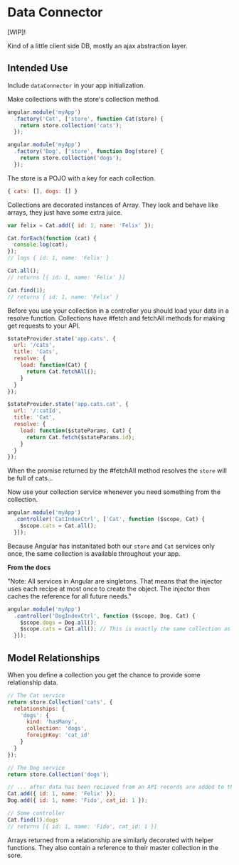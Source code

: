 # Data Connector

[WIP]!

Kind of a little client side DB, mostly an ajax abstraction layer.

## Intended Use

Include `dataConnector` in your app initialization.

Make collections with the store's collection method.

```js
angular.module('myApp')
  .factory('Cat', ['store', function Cat(store) {
    return store.collection('cats');
  });

angular.module('myApp')
  .factory('Dog', ['store', function Dog(store) {
    return store.collection('dogs');
  });
```

The store is a POJO with a key for each collection.

```js
{ cats: [], dogs: [] }
```

Collections are decorated instances of Array. 
They look and behave like arrays, they just have some extra juice.

```js
var felix = Cat.add({ id: 1, name: 'Felix' });

Cat.forEach(function (cat) {
  console.log(cat);
});
// logs { id: 1, name: 'Felix' }

Cat.all();
// returns [{ id: 1, name: 'Felix' }]

Cat.find(1);
// returns { id: 1, name: 'Felix' }
```

Before you use your collection in a controller you should load your data in a resolve function.
Collections have #fetch and fetchAll methods for making get requests to your API.

```js
$stateProvider.state('app.cats', {
  url: '/cats',
  title: 'Cats',
  resolve: {
    load: function(Cat) {
      return Cat.fetchAll();
    }
  }
});

$stateProvider.state('app.cats.cat', {
  url: '/:catId',
  title: 'Cat',
  resolve: {
    load: function($stateParams, Cat) {
      return Cat.fetch($stateParams.id);
    }
  }
});
```

When the promise returned by the #fetchAll method resolves the `store` will be full of cats...

Now use your collection service whenever you need something from the collection.

```js
angular.module('myApp')
  .controller('CatIndexCtrl', ['Cat', function ($scope, Cat) {
    $scope.cats = Cat.all();
  }]);
```

Because Angular has instanitated both our `store` and `Cat` services only once, the same collection is available throughout your app.

**From the docs**

"Note: All services in Angular are singletons. That means that the injector uses each recipe at most once to create the object. The injector then caches the reference for all future needs."

```js
angular.module('myApp')
  .controller('DogIndexCtrl', function ($scope, Dog, Cat) {
    $scope.dogs = Dog.all();
    $scope.cats = Cat.all(); // This is exactly the same collection as above
  }]);
```

## Model Relationships

When you define a collection you get the chance to provide some relationship data.

```js
// The Cat service
return store.Collection('cats', { 
  relationships: {
    'dogs': {
      kind: 'hasMany',
      collection: 'dogs',
      foreignKey: 'cat_id'
    }
  } 
});

// The Dog service
return store.Collection('dogs');

// ... after data has been recieved from an API records are added to the store.
Cat.add({ id: 1, name: 'Felix' });
Dog.add({ id: 1, name: 'Fido', cat_id: 1 });

// Some controller
Cat.find(1).dogs
// returns [{ id: 1, name: 'Fido', cat_id: 1 }]
```

Arrays returned from a relationship are similarly decorated with helper functions. 
They also contain a reference to their master collection in the sore.

